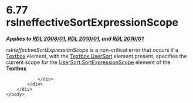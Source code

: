 <html dir="LTR" xmlns:mshelp="http://msdn.microsoft.com/mshelp" xmlns:ddue="http://ddue.schemas.microsoft.com/authoring/2003/5" xmlns:xlink="http://www.w3.org/1999/xlink" xmlns:tool="http://www.microsoft.com/tooltip">
    <head>
        <meta http-equiv="Content-Type" content="text/html; CHARSET=utf-8"></meta>
        <meta name="save" content="history"></meta>
        <title>6.77 rsIneffectiveSortExpressionScope</title>
        <xml>
            <mshelp:toctitle title="6.77 rsIneffectiveSortExpressionScope"></mshelp:toctitle>
            <mshelp:rltitle title="[MS-RDL]: rsIneffectiveSortExpressionScope"></mshelp:rltitle>
            <mshelp:keyword index="A" term="b705c3de-1184-4540-989d-f754e2b06ba0"></mshelp:keyword>
            <mshelp:attr name="DCSext.ContentType" value="open specification"></mshelp:attr>
            <mshelp:attr name="AssetID" value="b705c3de-1184-4540-989d-f754e2b06ba0"></mshelp:attr>
            <mshelp:attr name="TopicType" value="kbRef"></mshelp:attr>
            <mshelp:attr name="DCSext.Title" value="[MS-RDL]: rsIneffectiveSortExpressionScope" />
        </xml>
    </head>
    <body>
        <div id="header">
            <h1 class="heading">6.77 rsIneffectiveSortExpressionScope</h1>
        </div>
        <div id="mainSection">
            <div id="mainBody">
                <div id="allHistory" class="saveHistory"></div>
                <div id="sectionSection0" class="section" name="collapseableSection">
                    

<p><b><i>Applies to </i></b><a href="1e855f94-4617-47e4-b89e-0856c6cb420f.htm"><b><i>RDL 2008/01</i></b></a><b><i>,
</i></b><a href="3428e690-a348-4ec7-8a6a-8efb42d2cdee.htm"><b><i>RDL 2010/01</i></b></a><b><i>,
and </i></b><a href="52ce3983-2bfc-4e72-9359-42aaf5fe4509.htm"><b><i>RDL 2016/01</i></b></a></p>

<p><i>rsIneffectiveSortExpressionScope</i> is a non-critical
error that occurs if a <a href="469d0032-b5ec-43d9-ab36-d3a88b9cc1f6.htm">Textbox</a>
element, with the <a href="fb6e4589-eaf2-4353-a947-b49dda28781a.htm">Textbox.UserSort</a>
element present, specifies the current scope for the <a href="9add045a-b92a-4ba0-9581-d22c78f05e6c.htm">UserSort.SortExpressionScope</a>
element of the <b>Textbox</b>.</p>


                </div>
            </div>
        </div>
    </body>
</html>